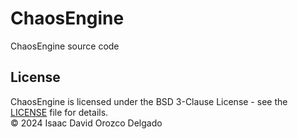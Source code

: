 # ChaosEngine
ChaosEngine source code

## License
ChaosEngine is licensed under the BSD 3-Clause License - see the [LICENSE](LICENSE) file for details.<br>
© 2024 Isaac David Orozco Delgado

